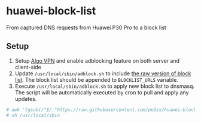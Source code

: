 # huawei-block-list

From captured DNS requests from Huawei P30 Pro to a block list

## Setup

1. Setup [Algo VPN](https://github.com/trailofbits/algo) and enable adblocking feature on both server and client-side
2. Update `/usr/local/sbin/adblock.sh` to include [the raw version of block list](https://raw.githubusercontent.com/pe3zx/huawei-block-list/master/master.txt). The block list should be appended to `BLOCKLIST_URLS` variable.
3. Execute `/usr/local/sbin/adblock.sh` to apply new block list to dnsmasq. The script will be automatically executed by cron to pull and apply any updates.

```sh
# awk '{gsub(/"$/,"https://raw.githubusercontent.com/pe3zx/huawei-block-list/master/master.txt \"")}' /usr/local/sbin/adblock.sh
# sh /usr/local/sbin
```
